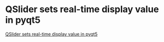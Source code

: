 # QSlider sets real-time display value in pyqt5
[QSlider sets real-time display value in pyqt5](https://aiwithcloud.com/2022/09/16/qslider_sets_real_time_display_value_in_pyqt5/)
